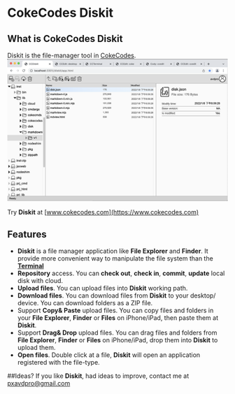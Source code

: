 # CokeCodes Diskit
## What is CokeCodes Diskit
Diskit is the file-manager tool in [CokeCodes](https://github.com/Avdpro/CokeCodes).  
![Diskit](git/ui_01.png)  

Try **Diskit** at [www.cokecodes.com](https://www.cokecodes.com)

## Features
- **Diskit** is a file manager application like **File Explorer** and **Finder**. It provide more convenient way to manipulate the file system than the **[Terminal](https://github.com/Avdpro/Terminal)**
- **Repository** access. You can **check out**, **check in**, **commit**, **update** local disk with cloud.
- **Upload files**. You can upload files into **Diskit** working path.
- **Download files**. You can download files from **Diskit** to your desktop/ device. You can download folders as a ZIP file.
- Support **Copy& Paste** upload files. You can copy files and folders in your **File Explorer**, **Finder** or **Files** on iPhone/iPad, then paste them at **Diskit**. 
- Support **Drag& Drop** upload files. You can drag files and folders from **File Explorer**, **Finder** or **Files** on iPhone/iPad, drop them into **Diskit** to upload them.
- **Open files**. Double click at a file, **Diskit** will open an application registered with the file-type.  

##Ideas?
If you like **Diskit**, had ideas to improve, contact me at pxavdpro@gmail.com
